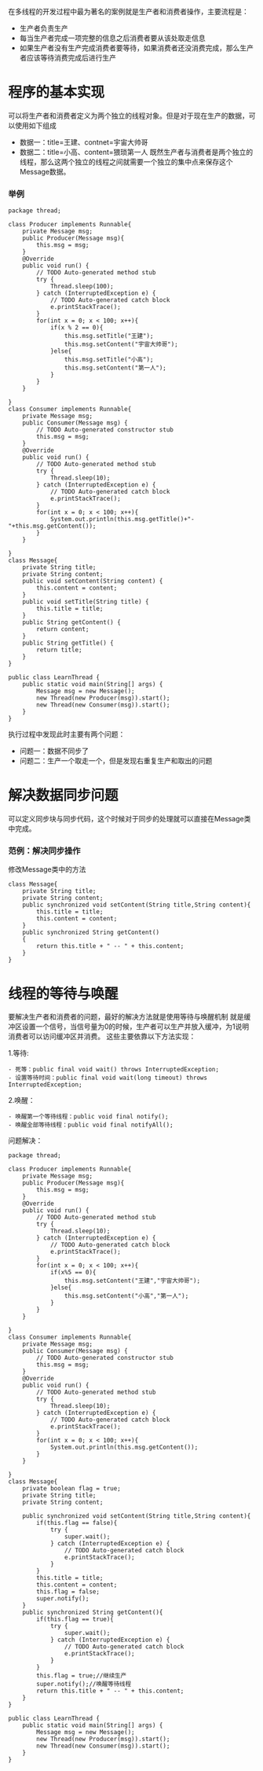 在多线程的开发过程中最为著名的案例就是生产者和消费者操作，主要流程是：
- 生产者负责生产
- 每当生产者完成一项完整的信息之后消费者要从该处取走信息
- 如果生产者没有生产完成消费者要等待，如果消费者还没消费完成，那么生产者应该等待消费完成后进行生产

# 程序的基本实现
可以将生产者和消费者定义为两个独立的线程对象。但是对于现在生产的数据，可以使用如下组成
- 数据一：title=王建、contnet=宇宙大帅哥
- 数据二：title=小高、content=猥琐第一人
既然生产者与消费者是两个独立的线程，那么这两个独立的线程之间就需要一个独立的集中点来保存这个Message数据。
### 举例
```
package thread;

class Producer implements Runnable{
	private Message msg;
	public Producer(Message msg){
		this.msg = msg;
	}
	@Override
	public void run() {
		// TODO Auto-generated method stub
		try {
			Thread.sleep(100);
		} catch (InterruptedException e) {
			// TODO Auto-generated catch block
			e.printStackTrace();
		}
		for(int x = 0; x < 100; x++){
			if(x % 2 == 0){
				this.msg.setTitle("王建");
				this.msg.setContent("宇宙大帅哥");
			}else{
				this.msg.setTitle("小高");
				this.msg.setContent("第一人");
			}
		}
	}
	
}
class Consumer implements Runnable{
	private Message msg;
	public Consumer(Message msg) {
		// TODO Auto-generated constructor stub
		this.msg = msg;
	}
	@Override
	public void run() {
		// TODO Auto-generated method stub
		try {
			Thread.sleep(10);
		} catch (InterruptedException e) {
			// TODO Auto-generated catch block
			e.printStackTrace();
		}
		for(int x = 0; x < 100; x++){
			System.out.println(this.msg.getTitle()+"-"+this.msg.getContent());
		}
	}
	
}
class Message{
	private String title;
	private String content;
	public void setContent(String content) {
		this.content = content;
	}
	public void setTitle(String title) {
		this.title = title;
	}
	public String getContent() {
		return content;
	}
	public String getTitle() {
		return title;
	}
}

public class LearnThread {
	public static void main(String[] args) {
		Message msg = new Message();
		new Thread(new Producer(msg)).start();
		new Thread(new Consumer(msg)).start();
	}
}
```
执行过程中发现此时主要有两个问题：
- 问题一：数据不同步了
- 问题二：生产一个取走一个，但是发现右重复生产和取出的问题

# 解决数据同步问题
可以定义同步块与同步代码，这个时候对于同步的处理就可以直接在Message类中完成。
### 范例：解决同步操作
修改Message类中的方法
```
class Message{
	private String title;
	private String content;
	public synchronized void setContent(String title,String content){
		this.title = title;
		this.content = content;
	}
	public synchronized String getContent()
	{
		return this.title + " -- " + this.content;
	}
}
```

# 线程的等待与唤醒
要解决生产者和消费者的问题，最好的解决方法就是使用等待与唤醒机制
就是缓冲区设置一个信号，当信号量为0的时候，生产者可以生产并放入缓冲，为1说明消费者可以访问缓冲区并消费。
这些主要依靠以下方法实现：

1.等待:

	- 死等：public final void wait() throws InterruptedException;
	- 设置等待时间：public final void wait(long timeout) throws InterruptedException;

2.唤醒：

	- 唤醒第一个等待线程：public void final notify();
	- 唤醒全部等待线程：public void final notifyAll();

问题解决：
```
package thread;

class Producer implements Runnable{
	private Message msg;
	public Producer(Message msg){
		this.msg = msg;
	}
	@Override
	public void run() {
		// TODO Auto-generated method stub
		try {
			Thread.sleep(10);
		} catch (InterruptedException e) {
			// TODO Auto-generated catch block
			e.printStackTrace();
		}
		for(int x = 0; x < 100; x++){
			if(x%5 == 0){
				this.msg.setContent("王建","宇宙大帅哥");
			}else{
				this.msg.setContent("小高","第一人");
			}
		}
	}
	
}
class Consumer implements Runnable{
	private Message msg;
	public Consumer(Message msg) {
		// TODO Auto-generated constructor stub
		this.msg = msg;
	}
	@Override
	public void run() {
		// TODO Auto-generated method stub
		try {
			Thread.sleep(10);
		} catch (InterruptedException e) {
			// TODO Auto-generated catch block
			e.printStackTrace();
		}
		for(int x = 0; x < 100; x++){
			System.out.println(this.msg.getContent());
		}
	}
	
}
class Message{
	private boolean flag = true;
	private String title;
	private String content;
	
	public synchronized void setContent(String title,String content){
		if(this.flag == false){
			try {
				super.wait();
			} catch (InterruptedException e) {
				// TODO Auto-generated catch block
				e.printStackTrace();
			}
		}
		this.title = title;
		this.content = content;
		this.flag = false;
		super.notify();
	}
	public synchronized String getContent(){
		if(this.flag == true){
			try {
				super.wait();
			} catch (InterruptedException e) {
				// TODO Auto-generated catch block
				e.printStackTrace();
			}			
		}
		this.flag = true;//继续生产
		super.notify();//唤醒等待线程
		return this.title + " -- " + this.content;
	}
}

public class LearnThread {
	public static void main(String[] args) {
		Message msg = new Message();
		new Thread(new Producer(msg)).start();
		new Thread(new Consumer(msg)).start();
	}
}
```
